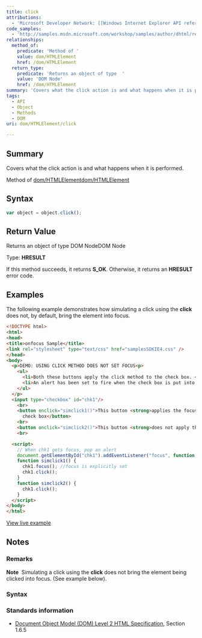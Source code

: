 ```yaml
---
title: click
attributions:
  - 'Microsoft Developer Network: [[Windows Internet Explorer API reference](http://msdn.microsoft.com/en-us/library/ie/hh828809%28v=vs.85%29.aspx) Article]'
code_samples:
  - 'http://samples.msdn.microsoft.com/workshop/samples/author/dhtml/refs/click.htm'
relationships:
  method_of:
    predicate: 'Method of '
    value: dom/HTMLElement
    href: /dom/HTMLElement
  return_type:
    predicate: 'Returns an object of type  '
    value: 'DOM Node'
    href: /dom/HTMLElement
summary: 'Covers what the click action is and what happens when it is performed.'
tags:
  - API
  - Object
  - Methods
  - DOM
uri: dom/HTMLElement/click

---
```

## Summary

Covers what the click action is and what happens when it is performed.

Method of [dom/HTMLElement](/dom/HTMLElement)[dom/HTMLElement](/dom/HTMLElement)

## Syntax

``` js
var object = object.click();
```

## Return Value

Returns an object of type DOM NodeDOM Node

Type: **HRESULT**

If this method succeeds, it returns **S\_OK**. Otherwise, it returns an **HRESULT** error code.

## Examples

The following example demonstrates how simulating a click using the **click** does not, by default, bring the element into focus.

``` html
<!DOCTYPE html>
<html>
<head>
<title>onfocus Sample</title>
<link rel="stylesheet" type="text/css" href="samplesSDKIE4.css" />
</head>
<body>
  <p>DEMO: USING CLICK METHOD DOES NOT SET FOCUS<p>
    <ul>
      <li>Both these buttons apply the click method to the check box. </li>
      <li>An alert has been set to fire when the check box is put into focus.</li>
    </ul>
  </p>
  <input type="checkbox" id="chk1"/>
    <br>
    <button onclick="simclick1()">This button <strong>applies the focus method</strong> to
      check box</button>
    <br>
    <button onclick="simclick2()">This button <strong>does not apply the focus method</strong> to check box</button>
    <br>

  <script>
    // When chk1 gets focus, pop an alert
    document.getElementById("chk1").addEventListener("focus", function(){alert("check box is in focus!");}, false);
    function simclick1() {
      chk1.focus(); //focus is explicitly set
      chk1.click();
    }
    function simclick2() {
      chk1.click();
    }
  </script>
</body>
</html>
```

[View live example](http://samples.msdn.microsoft.com/workshop/samples/author/dhtml/refs/click.htm)

## Notes

### Remarks

**Note**  Simulating a click using the **click** does not bring the element being clicked into focus. (See example below).

### Syntax

### Standards information

-   [Document Object Model (DOM) Level 2 HTML Specification](http://go.microsoft.com/fwlink/p/?linkid=196991), Section 1.6.5
